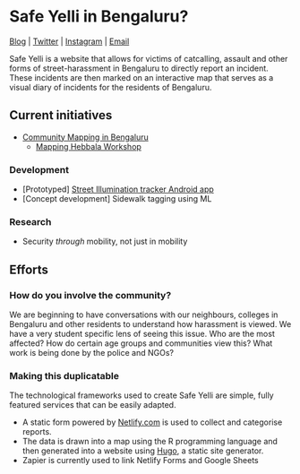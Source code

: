 

# Safe Yelli in Bengaluru?


[Blog](https://blog.safeyelli.in) | [Twitter](https://twitter.com/SafeYelli/) | [Instagram](https://instagram.com/safeyelli) | [Email](mailto:safeyelli@gmail.com)

Safe Yelli is a website that allows for victims of catcalling, assault and other forms of street-harassment in Bengaluru to directly report an incident. These incidents are then marked on an interactive map that serves as a visual diary of incidents for the residents of Bengaluru. 

 ## Current initiatives
 
 - [Community Mapping in Bengaluru](https://safeyelli.in/community-mapping)
   - [Mapping Hebbala Workshop](https://safeyelli.in/mapping-hebbala)

 ### Development

 - [Prototyped] [Street Illumination tracker Android app](https://github.com/Safe-Yelli/illumination-tracker)
 - [Concept development] Sidewalk tagging using ML

 ### Research 
 
 - Security *through* mobility, not just in mobility 
  
 ## Efforts
 
 ### How do you involve the community? 
 
 We are beginning to have conversations with our neighbours, colleges in Bengaluru and other residents to understand how harassment is viewed. We have a very student specific lens of seeing this issue. Who are the most affected? How do certain age groups and communities view this? What work is being done by the police and NGOs? 
 
 ### Making this duplicatable
 The technological frameworks used to create Safe Yelli are simple, fully featured services that can be easily adapted. 
 - A static form powered by [Netlify.com](netlify.com) is used to collect and categorise reports. 
 - The data is drawn into a map using the R programming language and then generated into a website using [Hugo](https://gohugo.io/), a static site generator.
 - Zapier is currently used to link Netlify Forms and Google Sheets

 

 
 
 
 
 
